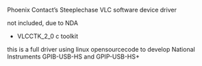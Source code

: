 
Phoenix Contact’s Steeplechase VLC software device driver

not included, due to NDA 
- VLCCTK_2_0 c toolkit
 
this is a full driver using linux opensourcecode to develop National Instruments GPIB-USB-HS and GPIP-USB-HS+